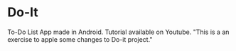 # Do-It
To-Do List App made in Android. Tutorial available on Youtube.
"This is a an exercise to apple some changes to Do-it project."
